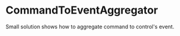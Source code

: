 CommandToEventAggregator
========================

Small solution shows how to aggregate command to control's event.
